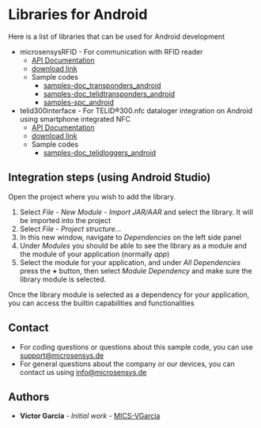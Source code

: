 # Libraries for Android
Here is a list of libraries that can be used for Android development

* microsensysRFID - For communication with RFID reader
    * [API Documentation](https://www.microsensys.de/downloads/DevSamples/Libraries/Android/microsensysRFID%20-%20aar%20library/APIDoc%20MicroSensys%20iID3000%20Java%20API%20-%20Android%20E6_10.pdf)
    * [download link](https://www.microsensys.de/downloads/DevSamples/Libraries/Android/microsensysRFID%20-%20aar%20library/)
    * Sample codes
        * [samples-doc_transponders_android](https://github.com/Micro-Sensys/samples-doc_transponders_android)
        * [samples-doc_telidtransponders_android](https://github.com/Micro-Sensys/samples-doc_telidtransponders_android)
        * [samples-spc_android](https://github.com/Micro-Sensys/samples-spc_android)
* telid300interface - For TELID®300.nfc dataloger integration on Android using smartphone integrated NFC
    * [API Documentation](https://www.microsensys.de/downloads/DevSamples/Libraries/Android/TELID300nfc%20-%20aar%20library/APIDoc%20TELID300nfc%20%20Java%20API%20-%20Android%20E11.pdf)
    * [download link](https://www.microsensys.de/downloads/DevSamples/Libraries/Android/TELID300nfc%20-%20aar%20library/)
    * Sample codes
        * [samples-doc_telidloggers_android](https://github.com/Micro-Sensys/samples-doc_telidloggers_android)

## Integration steps (using Android Studio)
Open the project where you wish to add the library.
1. Select *File* - *New Module* - *Import JAR/AAR* and select the library. It will be imported into the project
2. Select *File* - *Project structure...*
3. In this new window, navigate to *Dependencies* on the left side panel
4. Under *Modules* you should be able to see the library as a module and the module of your application (normally *app*)
5. Select the module for your application, and under *All Dependencies* press the **+** button, then select *Module Dependency* and make sure the library module is selected.

Once the library module is selected as a dependency for your application, you can access the builtin capabilities and functionalities

## Contact
* For coding questions or questions about this sample code, you can use [support@microsensys.de](mailto:support@microsensys.de)
* For general questions about the company or our devices, you can contact us using [info@microsensys.de](mailto:info@microsensys.de)

## Authors

* **Victor Garcia** - *Initial work* - [MICS-VGarcia](https://github.com/MICS-VGarcia/)
